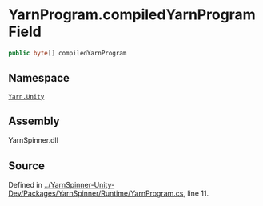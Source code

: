 # YarnProgram.compiledYarnProgram Field


```csharp
public byte[] compiledYarnProgram
```



## Namespace
[`Yarn.Unity`](/api/csharp/yarn.unity/README.md)

## Assembly
YarnSpinner.dll

## Source
Defined in [../YarnSpinner-Unity-Dev/Packages/YarnSpinner/Runtime/YarnProgram.cs](https://github.com/YarnSpinnerTool/YarnSpinner-Unity//blob/develop/Runtime/YarnProgram.cs#L11), line 11.
